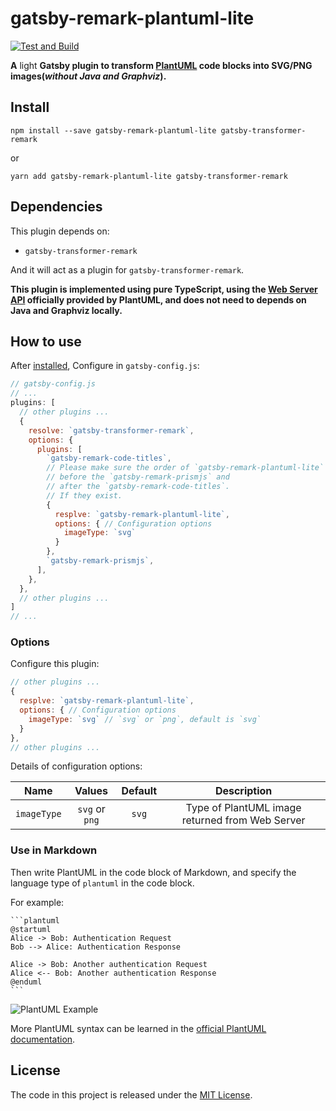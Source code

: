 # gatsby-remark-plantuml-lite

[![Test and Build](https://github.com/Mogeko/gatsby-remark-plantuml-lite/workflows/Test%20and%20Build/badge.svg)](https://github.com/Mogeko/gatsby-remark-plantuml-lite/actions?query=workflow%3A%22Test+and+Build%22)

**A** light **Gatsby plugin to transform [PlantUML](https://plantuml.com/) code blocks into SVG/PNG images(_without Java and Graphviz_).**

## Install

```
npm install --save gatsby-remark-plantuml-lite gatsby-transformer-remark
```

or

```
yarn add gatsby-remark-plantuml-lite gatsby-transformer-remark
```

## Dependencies

This plugin depends on:

- `gatsby-transformer-remark`

And it will act as a plugin for `gatsby-transformer-remark`.

**This plugin is implemented using pure TypeScript, using the [Web Server API](http://www.plantuml.com/plantuml/uml/SyfFKj2rKt3CoKnELR1Io4ZDoSa70000) officially provided by PlantUML, and does not need to depends on Java and Graphviz locally.**

## How to use

After [installed](#install), Configure in `gatsby-config.js`:

```javascript
// gatsby-config.js
// ...
plugins: [
  // other plugins ...
  {
    resolve: `gatsby-transformer-remark`,
    options: {
      plugins: [
        `gatsby-remark-code-titles`,
        // Please make sure the order of `gatsby-remark-plantuml-lite`
        // before the `gatsby-remark-prismjs` and 
        // after the `gatsby-remark-code-titles`.
        // If they exist.
        {
          resplve: `gatsby-remark-plantuml-lite`,
          options: { // Configuration options
            imageType: `svg`
          }
        },
        `gatsby-remark-prismjs`,
      ],
    },
  },
  // other plugins ...
]
// ...
```

### Options

Configure this plugin:

```javascript
// other plugins ...
{
  resplve: `gatsby-remark-plantuml-lite`,
  options: { // Configuration options
    imageType: `svg` // `svg` or `png`, default is `svg`
  }
},
// other plugins ...
```

Details of configuration options:

| Name        | Values         | Default | Description                                     |
|:-----------:|:--------------:|:-------:|:-----------------------------------------------:|
| `imageType` | `svg` or `png` | `svg`   | Type of PlantUML image returned from Web Server |

### Use in Markdown

Then write PlantUML in the code block of Markdown, and specify the language type of `plantuml` in the code block.

For example:

````
```plantuml
@startuml
Alice -> Bob: Authentication Request
Bob --> Alice: Authentication Response

Alice -> Bob: Another authentication Request
Alice <-- Bob: Another authentication Response
@enduml
```
````

![PlantUML Example](https://www.plantuml.com/plantuml/svg/SoWkIImgAStDuNBCoKnELT2rKt3AJx9IS2mjoKZDAybCJYp9pCzJ24ejB4qjBk42oYde0jM05MDHLLoGdrUSoeLkM5u-K5sHGY9MGw6ARNHryQb66EwGcfS2T300)

More PlantUML syntax can be learned in the [official PlantUML documentation](https://plantuml.com/).

## License

The code in this project is released under the [MIT License](https://github.com/Mogeko/gatsby-remark-plantuml-lite/blob/master/LICENSE).
